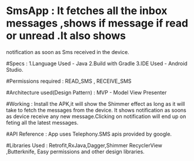# SmsApp : It fetches all the inbox messages ,shows if message if read or unread .It also shows
notification as soon as Sms received in the device.

#Specs :
1.Language Used - Java
2.Build with Gradle
3.IDE Used -  Android Studio.

#Permissions required : READ_SMS , RECEIVE_SMS

#Architecture used(Design Pattern)  :
 MVP - Model View Presenter

#Working :
Install the APK,it will show the Shimmer effect as long as it will take to fetch the messages from the device.
It shows notification as soons as device receive any new message.Clicking on notification will end up on feting
all the latest messages.

#API Reference :
App uses Telephony.SMS apis provided by google.

#Libraries Used :
Retrofit,RxJava,Dagger,Shimmer RecyclerView ,Butterknife, Easy permissions and other design libraries.

